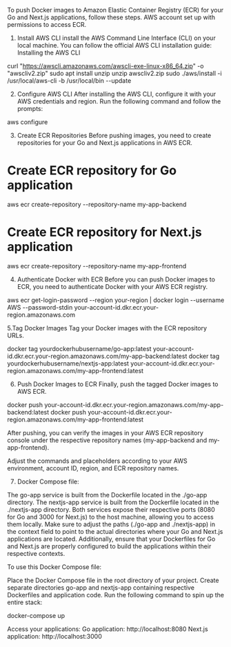 
To push Docker images to Amazon Elastic Container Registry (ECR) for your Go and Next.js applications, follow these steps. AWS account set up with permissions to access ECR.

1. Install AWS CLI
install the AWS Command Line Interface (CLI) on your local machine. You can follow the official AWS CLI installation guide: Installing the AWS CLI

curl "https://awscli.amazonaws.com/awscli-exe-linux-x86_64.zip" -o "awscliv2.zip"
sudo apt install unzip
unzip awscliv2.zip
sudo ./aws/install -i /usr/local/aws-cli -b /usr/local/bin --update

2. Configure AWS CLI
After installing the AWS CLI, configure it with your AWS credentials and region. Run the following command and follow the prompts:

aws configure

3. Create ECR Repositories
Before pushing images, you need to create repositories for your Go and Next.js applications in AWS ECR.

# Create ECR repository for Go application
aws ecr create-repository --repository-name my-app-backend

# Create ECR repository for Next.js application
aws ecr create-repository --repository-name my-app-frontend

4. Authenticate Docker with ECR
Before you can push Docker images to ECR, you need to authenticate Docker with your AWS ECR registry.

aws ecr get-login-password --region your-region | docker login --username AWS --password-stdin your-account-id.dkr.ecr.your-region.amazonaws.com

5.Tag Docker Images
Tag your Docker images with the ECR repository URLs.

docker tag yourdockerhubusername/go-app:latest your-account-id.dkr.ecr.your-region.amazonaws.com/my-app-backend:latest
docker tag yourdockerhubusername/nextjs-app:latest your-account-id.dkr.ecr.your-region.amazonaws.com/my-app-frontend:latest

6. Push Docker Images to ECR
Finally, push the tagged Docker images to AWS ECR.

docker push your-account-id.dkr.ecr.your-region.amazonaws.com/my-app-backend:latest
docker push your-account-id.dkr.ecr.your-region.amazonaws.com/my-app-frontend:latest

After pushing, you can verify the images in your AWS ECR repository console under the respective repository names (my-app-backend and my-app-frontend).

Adjust the commands and placeholders according to your AWS environment, account ID, region, and ECR repository names.

7. Docker Compose file:

The go-app service is built from the Dockerfile located in the ./go-app directory.
The nextjs-app service is built from the Dockerfile located in the ./nextjs-app directory.
Both services expose their respective ports (8080 for Go and 3000 for Next.js) to the host machine, allowing you to access them locally.
Make sure to adjust the paths (./go-app and ./nextjs-app) in the context field to point to the actual directories where your Go and Next.js applications are located. Additionally, ensure that your Dockerfiles for Go and Next.js are properly configured to build the applications within their respective contexts.

To use this Docker Compose file:

Place the Docker Compose file in the root directory of your project.
Create separate directories go-app and nextjs-app containing respective Dockerfiles and application code.
Run the following command to spin up the entire stack:

docker-compose up

Access your applications:
Go application: http://localhost:8080
Next.js application: http://localhost:3000
